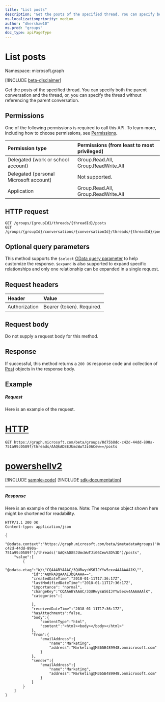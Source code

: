 ```yaml
---
title: "List posts"
description: "Get the posts of the specified thread. You can specify both the parent conversation and the thread, or, "
ms.localizationpriority: medium
author: "dkershaw10"
ms.prod: "groups"
doc_type: apiPageType
---
```


# List posts

Namespace: microsoft.graph

[!INCLUDE [beta-disclaimer](../../includes/beta-disclaimer.md)]

Get the posts of the specified thread. You can specify both the parent conversation and the thread, or, 
you can specify the thread without referencing the parent conversation.

## Permissions
One of the following permissions is required to call this API. To learn more, including how to choose permissions, see [Permissions](/graph/permissions-reference).

|Permission type      | Permissions (from least to most privileged)              |
|:--------------------|:---------------------------------------------------------|
|Delegated (work or school account) | Group.Read.All, Group.ReadWrite.All    |
|Delegated (personal Microsoft account) | Not supported.    |
|Application | Group.Read.All, Group.ReadWrite.All |

## HTTP request
<!-- { "blockType": "ignored" } -->
```http
GET /groups/{groupId}/threads/{threadId}/posts
GET /groups/{groupId}/conversations/{conversationId}/threads/{threadId}/posts

```
## Optional query parameters
This method supports the `$select` [OData query parameter](/graph/query-parameters) to help customize the response. `$expand` is also supported to expand specific relationships and only one relationship can be expanded in a single request.

## Request headers
| Header       | Value |
|:---------------|:--------|
| Authorization  | Bearer {token}. Required.  |

## Request body
Do not supply a request body for this method.

## Response

If successful, this method returns a `200 OK` response code and collection of [Post](../resources/post.md) objects in the response body.
## Example
##### Request
Here is an example of the request.

# [HTTP](#tab/http)
<!-- {
  "blockType": "request",
  "name": "get_posts",
  "sampleKeys": ["0d75b8dc-c42d-44dd-890a-751a99c0589f", "AAQkAD8EJUmcWwTJi06Cew=="]
}-->
```msgraph-interactive
GET https://graph.microsoft.com/beta/groups/0d75b8dc-c42d-44dd-890a-751a99c0589f/threads/AAQkAD8EJUmcWwTJi06Cew==/posts
```

# [powershellv2](#tab/powershellv2)
[!INCLUDE [sample-code](../includes/snippets/powershellv2/get-posts-powershellv2-snippets.md)]
[!INCLUDE [sdk-documentation](../includes/snippets/snippets-sdk-documentation-link.md)]

---

##### Response
Here is an example of the response. Note: The response object shown here might be shortened for readability.
<!-- {
  "blockType": "response",
  "truncated": true,
  "@odata.type": "microsoft.graph.post",
  "isCollection": true
} -->
```http
HTTP/1.1 200 OK
Content-type: application/json

{
    "@odata.context":"https://graph.microsoft.com/beta/$metadata#groups('0d75b8dc-c42d-44dd-890a-751a99c0589f')/threads('AAQkAD8EJUmcWwTJi06Cew%3D%3D')/posts",
    "value":[
        {
            "@odata.etag":"W/\"CQAAABYAAAC/3QURwysWS6IJYYw5exv4AAAAAAlK\"",
            "id":"AQMkADgAAAIJbQAAAA==",
            "createdDateTime":"2018-01-11T17:36:17Z",
            "lastModifiedDateTime":"2018-01-11T17:36:17Z",
            "importance": "normal",
            "changeKey":"CQAAABYAAAC/3QURwysWS6IJYYw5exv4AAAAAAlK",
            "categories":[

            ],
            "receivedDateTime":"2018-01-11T17:36:17Z",
            "hasAttachments":false,
            "body":{
                "contentType":"html",
                "content":"<html><body></body></html>"
            },
            "from":{
                "emailAddress":{
                    "name":"Marketing",
                    "address":"Marketing@M365B489948.onmicrosoft.com"
                }
            },
            "sender":{
                "emailAddress":{
                    "name":"Marketing",
                    "address":"Marketing@M365B489948.onmicrosoft.com"
                }
            }
        }
    ]
}

```

<!-- uuid: 8fcb5dbc-d5aa-4681-8e31-b001d5168d79
2015-10-25 14:57:30 UTC -->
<!--
{
  "type": "#page.annotation",
  "description": "List posts",
  "keywords": "",
  "section": "documentation",
  "tocPath": "",
  "suppressions": [
  ]
}
-->
